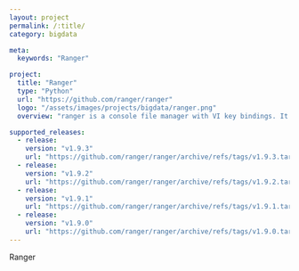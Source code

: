 ```yaml
---
layout: project
permalink: /:title/
category: bigdata

meta:
  keywords: "Ranger"

project:
  title: "Ranger"
  type: "Python"
  url: "https://github.com/ranger/ranger"
  logo: "/assets/images/projects/bigdata/ranger.png"
  overview: "ranger is a console file manager with VI key bindings. It provides a minimalistic and nice curses interface with a view on the directory hierarchy. It ships with rifle, a file launcher that is good at automatically finding out which program to use for what file type."

supported_releases:
  - release:
    version: "v1.9.3"
    url: "https://github.com/ranger/ranger/archive/refs/tags/v1.9.3.tar.gz"
  - release:
    version: "v1.9.2"
    url: "https://github.com/ranger/ranger/archive/refs/tags/v1.9.2.tar.gz"
  - release:
    version: "v1.9.1"
    url: "https://github.com/ranger/ranger/archive/refs/tags/v1.9.1.tar.gz"
  - release:
    version: "v1.9.0"
    url: "https://github.com/ranger/ranger/archive/refs/tags/v1.9.0.tar.gz"
---
```


<p>Ranger</p>
